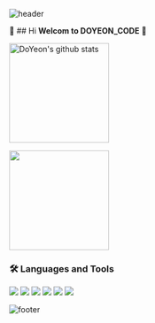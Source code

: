 ![header](https://capsule-render.vercel.app/api?type=waving&color=gradient&height=250&section=header&text=DOYEON_CODE&fontSize=90)

🌈 ## Hi **Welcom to DOYEON_CODE** 👋

<a href="https://github.com/gamja-kim03"><img align="center" style="height:180px" src="https://github-readme-stats.vercel.app/api?username=gamja-kim03&show_icons=true&include_all_commits=true&theme=radical&hide_border=true" alt="DoYeon's github stats" /></a>

<a href="https://github.com/gamja-kim03"><img align="center" style="height:180px" src="https://github-readme-stats.vercel.app/api/top-langs/?username=gamja-kim03&layout=compact&theme=radical&hide_border=true" /></a> 

### 🛠 Languages and Tools

<img src="https://img.shields.io/badge/java-007396?style=for-the-badge&logo=OpenJDK&logoColor=white">
<img src="https://img.shields.io/badge/HTML5-E34F26?style=flat-square&logo=HTML5&logoColor=white"/>
<img src="https://img.shields.io/badge/JavaScript-F7DF1E?style=flat-square&logo=JavaScript&logoColor=white"/>
<img src="https://img.shields.io/badge/Node.js-339933?style=flat-square&logo=Node.js&logoColor=white"/>
<img src="https://img.shields.io/badge/Python-3776AB?style=for-the-badge&logo=Python&logoColor=white">
<img src="https://img.shields.io/badge/Flask-000000?style=for-the-badge&logo=Flask&logoColor=white">

![footer](https://capsule-render.vercel.app/api?type=waving&color=gradient&customColorList=10&height=150&section=footer)
<!--
**gamja-kim03/gamja-kim03** is a ✨ _special_ ✨ repository because its `README.md` (this file) appears on your GitHub profile.

Here are some ideas to get you started:

- 🔭 I’m currently working on ...
- 🌱 I’m currently learning ...
- 👯 I’m looking to collaborate on ...
- 🤔 I’m looking for help with ...
- 💬 Ask me about ...
- 📫 How to reach me: ...
- 😄 Pronouns: ...
- ⚡ Fun fact: ...
-->
